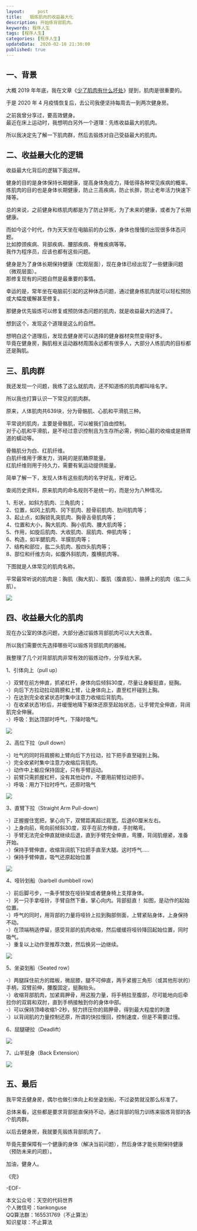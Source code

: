 ```yaml
---   
layout:     post  
title:   锻炼肌肉的收益最大化 
description: 开始练背部肌肉。     
keywords: 程序人生  
tags: [程序人生]    
categories: [程序人生]  
updateData:  2020-02-18 21:30:00  
published: true  
---  
```



## 一、背景  


大概 2019 年年底，我在文章《[少了肌肉有什么坏处](https://mp.weixin.qq.com/s/kyHhjIpcA1G7f_Hq6MEN0A)》提到，肌肉是很重要的。  


于是 2020 年 4 月疫情恢复后，去公司我便坚持每周去一到两次健身房。  


之前我曾分享过，要高效健身。  
最近在床上运动时，我想明白另外一个道理：先练收益最大的肌肉。  


所以我决定先了解一下肌肉群，然后去锻炼对自己受益最大的肌肉。  



## 二、收益最大化的逻辑  
 

收益最大化背后的逻辑下面这样。  


健身的目的是身体保持长期健康，提高身体免疫力，降低得各种常见疾病的概率。  
练肌肉的目的也是身体长期健康，防止三高疾病，防止长胖，防止老年活力快速下降等。  


总的来说，之前健身和练肌肉都是为了防止猝死，为了未来的健康，或者为了长期健康。  


而如今这个时代，作为天天坐在电脑前的办公族，身体也慢慢的出现很多体态问题。  
比如脖颈疾病、背部疾病、腰部疾病、脊椎疾病等等。  
我作为程序员，应该也都有这些问题。  


健身是为了身体长期保持健康（宏观层面），现在身体已经出现了一些健康问题（微观层面）。  
那修复现有的问题自然是最重要的事情。  


幸运的是，常年坐在电脑前引起的这种体态问题，通过健身练肌肉就可以轻松预防或大幅度缓解甚至修复。  


那健身优先锻炼可以修复或预防体态问题的肌肉，就是收益最大的选择了。  


想到这个，发现这个道理是这么的自然。  



想明白这个道理后，发现去健身房可以选择的健身器材突然变得好多。  
毕竟在健身房，胸肌相关运动器材周围永远都有很多人，大部分人练肌肉的目标都还是胸肌。  
 

## 三、肌肉群  


我还发现一个问题，我练了这么就肌肉，还不知道练的肌肉都叫啥名字。  



所以我也打算认识一下常见的肌肉群。  


原来，人体肌肉共639块，分为骨骼肌、心肌和平滑肌三种。  


平常说的肌肉，主要是骨骼肌，可以被我们自由控制。  
对于心肌和平滑肌，是不经过意识控制且为生存所必需，例如心脏的收缩或是肠胃道的蠕动等。  


骨骼肌分为白、红肌纤维。  
白肌纤维用于爆发力，消耗的是肌糖原能量。  
红肌纤维则用于持久力，需要有氧运动提供能量。  


简单了解一下，发现人体有这些肌肉的名字好乱，好难记。  


查阅历史资料，原来肌肉的命名规则不是统一的，而是分为八种情况。  


1、形状，如斜方肌肉、三角肌肉；  
2、位置，如冈上肌肉、冈下肌肉、胫骨前肌肉、肋间肌肉等；  
3、起止点，如胸锁乳突肌肉、胸骨舌骨肌肉等；  
4、位置和大小，胸大肌肉、胸小肌肉、腰大肌肉等；  
5、作用，如旋后肌肉、大收肌肉、屈肌肉、伸肌肉等；  
6、构造，如半腱肌肉、半膜肌肉等；  
7、结构和部位，肱二头肌肉、股四头肌肉等；  
8、部位和纤维方向，如腹外斜肌肉，腹横肌肉等。  


下图就是人体常见的肌肉名称。  


平常最常听说的肌肉是：胸肌（胸大肌）、腹肌（腹直肌）、胳膊上的肌肉（肱二头肌）。  


![](http://res.tiankonguse.com/images/2021/02/02/001.jpg)  


## 四、收益最大化的肌肉  


现在办公室的体态问题，大部分通过锻炼背部肌肉可以大大改善。  


所以我们需要优先选择哪些可以锻炼背部肌肉的器械。  


我整理了几个对背部肌肉非常有效的锻炼动作，分享给大家。  


1、引体向上（pull up）  


-）双臂在前方伸直，抓紧杠杆，身体向后倾斜30度，尽量让身躯挺直，挺胸。  
-）向后下方拉动拉动肩膀和上臂，让身体向上，直至杠杆碰到上胸。  
-）在达到完全收紧状态时集中注意力收缩后背肌肉。  
-）在收紧状态1秒后，并缓慢地降下躯体还原至起始状态，让手臂完全伸直，背阔肌完全伸展。  
-）呼吸：到达顶部时呼气，下降时吸气。  


![](http://res.tiankonguse.com/images/2021/02/02/002.png)  


2、高位下拉（pull down）  


-）吐气的同时将肩膀和上臂向后下方拉动，拉下把手直至碰到上胸。  
-）完全收紧时集中注意力收缩后背肌肉。  
-）动作中上躯应保持固定，只有手臂运动。  
-）前臂只需抓握杠杆，没有其他动作，不要用前臂拉动把手。  
-）呼吸：用力下拉时呼气，还原时吸气  



![](http://res.tiankonguse.com/images/2021/02/02/003.png)  


3、直臂下拉（Straight Arm Pull-down）  


-）正握握住宽把，掌心向下，双臂距离超过肩宽。后退60厘米左右。  
-）上身向前，弯向前倾斜30度，双手在前方伸直，手肘略弯。  
-）手臂无法完全伸直就继续后退，直到手臂完全伸直，弯腰，背阔肌绷紧，准备开始。  
-）保持手臂伸直，收缩背阔肌下拉把手直至大腿。这时呼气.....  
-）保持手臂伸直，吸气还原起始位置  



![](http://res.tiankonguse.com/images/2021/02/02/004.png)  



4、哑铃划船（barbell dumbbell row）  


-）前后脚弓步，一条手臂放在哑铃架或者健身椅上支撑身体。  
-）另一只手拿哑铃，手臂自然下垂，掌心向内。背部挺直！ 如图，是动作的起始位置。  
-）呼气的同时，用背部的力量将哑铃上拉到胸部侧面，上臂紧贴身体，上身保持不动。  
-）在顶端稍适停留，感受背部的肌肉收缩，然后缓缓将哑铃降回起始位置，同时吸气。  
-）重复以上动作至推荐次数，然后换另一边继续。  



![](http://res.tiankonguse.com/images/2021/02/02/005.png)  


5、坐姿划船（Seated row）  


-）两腿踩住前方的踏板，微屈膝，腿不可伸直，两手紧握三角形（或其他形状的）手柄，双臂前伸，腰腹固定，挺胸抬头。  
-）收缩背部肌肉，加紧肩胛骨，用这股力量，将手柄拉至腹部，尽可能地向后牵拉你的双肩和双肘，直到手柄接触到你的身体中部。  
-）可以保持顶峰收缩1-2秒，努力挤压你的肩胛骨，得到最大程度的刺激  
-）以背阔肌的力量控制还原，所谓的快拉慢回，控制速度，但是不需要过慢。  


6、屈腿硬拉（Deadlift）  


![](http://res.tiankonguse.com/images/2021/02/02/006.png)  



7、山羊挺身（Back Extension）  


![](http://res.tiankonguse.com/images/2021/02/02/007.png)  


## 五、最后  


我平常去健身房，偶尔也做引体向上和坐姿划船，不过姿势就没那么标准了。  


总体来看，这些都是要求背部挺直保持不动，通过背部的阻力训练来锻炼背部的各个肌肉群。  


以后去健身房，我就要先锻炼背部肌肉了。  


毕竟先要保障有一个健康的身体（解决当前问题），然后身体才能长期保持健康（预防未来的问题）。  




加油，健身人。  


《完》  


-EOF-  



本文公众号：天空的代码世界  
个人微信号：tiankonguse  
QQ算法群：165531769（不止算法）  
知识星球：不止算法  

